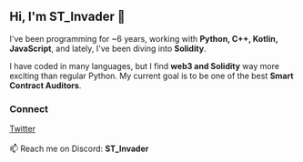 ## Hi, I'm ST_Invader 👋  

I've been programming for ~6 years, working with **Python, C++, Kotlin, JavaScript**, and lately, I've been diving into **Solidity**.  

I have coded in many languages, but I find **web3 and Solidity** way more exciting than regular Python. My current goal is to be one of the best **Smart Contract Auditors**.  

### Connect  
[Twitter](https://x.com/TheSTInvader) <br>  
📫 Reach me on Discord: **ST_Invader**
